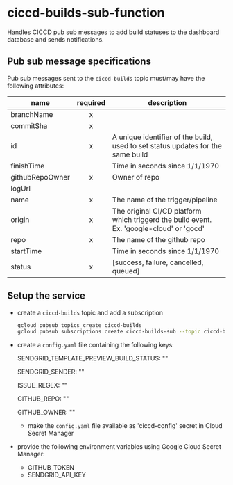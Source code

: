 # ciccd-builds-sub-function

Handles CICCD pub sub messages to add build statuses to the dashboard database and sends notifications.

## Pub sub message specifications

Pub sub messages sent to the `ciccd-builds` topic must/may have the following attributes:

 name            | required   | description 
-----------------|:----------:|-------------
branchName       |     x      |    
commitSha        |     x      |    
id               |     x      | A unique identifier of the build, used to set status updates for the same build
finishTime       |            | Time in seconds since 1/1/1970
githubRepoOwner  |     x      | Owner of repo
logUrl           |            |
name             |     x      | The name of the trigger/pipeline
origin           |     x      | The original CI/CD platform which triggerd the build event. Ex. 'google-cloud' or 'gocd'
repo             |     x      | The name of the github repo
startTime        |            | Time in seconds since 1/1/1970   
status           |     x      | [success, failure, cancelled, queued]

## Setup the service

- create a `ciccd-builds` topic and add a subscription
    ```sh
    gcloud pubsub topics create ciccd-builds
    gcloud pubsub subscriptions create ciccd-builds-sub --topic ciccd-builds
    ```
- create a `config.yaml` file containing the following keys:
  
    SENDGRID_TEMPLATE_PREVIEW_BUILD_STATUS: ""

    SENDGRID_SENDER: ""

    ISSUE_REGEX: ""

    GITHUB_REPO: ""

    GITHUB_OWNER: ""

    - make the `config.yaml` file available as 'ciccd-config' secret in Cloud Secret Manager
  
- provide the following environment variables using Google Cloud Secret Manager:
    - GITHUB_TOKEN
    - SENDGRID_API_KEY